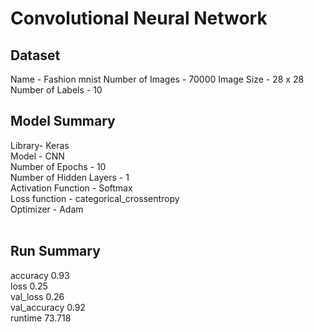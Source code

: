 # Convolutional Neural Network
## Dataset
Name - Fashion mnist
Number of Images - 70000
Image Size - 28 x 28 
Number of Labels - 10

## Model Summary<br />
Library- Keras<br />
Model - CNN<br />
Number of Epochs - 10<br />
Number of Hidden Layers - 1<br />
Activation Function - Softmax<br />
Loss function - categorical_crossentropy<br />
Optimizer - Adam<br /><br />

## Run Summary<br />
accuracy 0.93<br />
loss 0.25<br />
val_loss 0.26<br />
val_accuracy 0.92<br />
runtime 73.718<br /><br />
